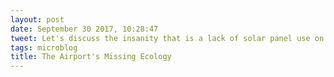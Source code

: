 ```yaml
---
layout: post
date: September 30 2017, 10:28:47
tweet: Let's discuss the insanity that is a lack of solar panel use on airport property. It seems like a missed opportunity.
tags: microblog
title: The Airport's Missing Ecology
---
```




